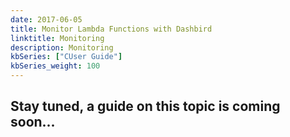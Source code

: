 ```yaml
---
date: 2017-06-05
title: Monitor Lambda Functions with Dashbird
linktitle: Monitoring
description: Monitoring
kbSeries: ["CUser Guide"]
kbSeries_weight: 100
---
```


## Stay tuned, a guide on this topic is coming soon...